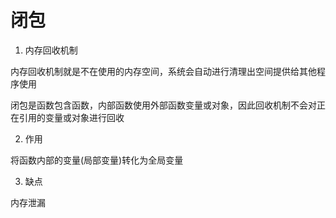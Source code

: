# 闭包

1. 内存回收机制

内存回收机制就是不在使用的内存空间，系统会自动进行清理出空间提供给其他程序使用

闭包是函数包含函数，内部函数使用外部函数变量或对象，因此回收机制不会对正在引用的变量或对象进行回收

2. 作用

将函数内部的变量(局部变量)转化为全局变量

3. 缺点

内存泄漏

